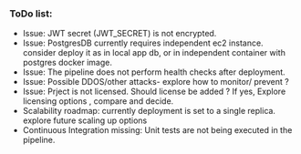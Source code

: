 ### ToDo list:

* Issue: JWT secret (JWT_SECRET) is not encrypted.
* Issue: PostgresDB currently requires independent ec2 instance. consider deploy it as in local app db, or in independent container with postgres docker image.
* Issue: The pipeline does not perform health checks after deployment.
* Issue: Possible DDOS/other attacks- explore how to monitor/ prevent ?
* Issue: Prject is not licensed. Should license be added ? If yes, Explore licensing options , compare and decide.
* Scalability roadmap: currently deployment is set to a single replica. explore future scaling up options
* Continuous Integration missing: Unit tests are not being executed in the pipeline.